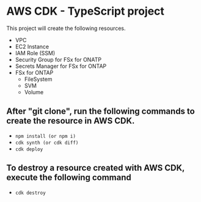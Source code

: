 # AWS CDK - TypeScript project

This project will create the following resources.

- VPC
- EC2 Instance
- IAM Role (SSM)
- Security Group for FSx for ONATP
- Secrets Manager for FSx for ONTAP
- FSx for ONTAP
  - FileSystem
  - SVM
  - Volume

## After "git clone", run the following commands to create the resource in AWS CDK.

- `npm install (or npm i)`
- `cdk synth (or cdk diff)`
- `cdk deploy`

## To destroy a resource created with AWS CDK, execute the following command

- `cdk destroy`
